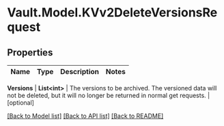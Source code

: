 # Vault.Model.KVv2DeleteVersionsRequest

## Properties

Name | Type | Description | Notes
------------ | ------------- | ------------- | -------------

**Versions** | **List&lt;int&gt;** | The versions to be archived. The versioned data will not be deleted, but it will no longer be returned in normal get requests. | [optional] 

[[Back to Model list]](../README.md#documentation-for-models) [[Back to API list]](../README.md#documentation-for-api-endpoints) [[Back to README]](../README.md)

